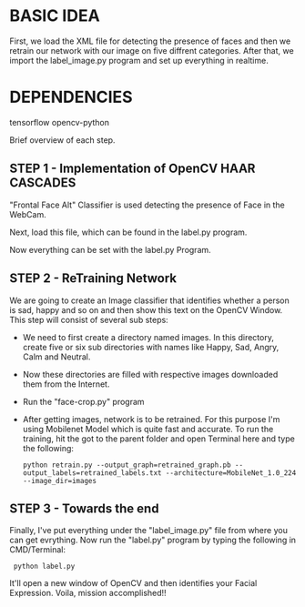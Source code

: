 # BASIC IDEA
First, we load the XML file for detecting the presence of faces and then we retrain our network with our image on five diffrent categories. After that, we import the label_image.py program and set up everything in realtime.

# DEPENDENCIES
   tensorflow
   opencv-python
    
Brief overview of each step.

## STEP 1 - Implementation of OpenCV HAAR CASCADES

"Frontal Face Alt" Classifier is used detecting the presence of Face in the WebCam. 

Next, load this file, which can be found in the label.py program. 

Now everything can be set with the label.py Program.

## STEP 2 - ReTraining Network

We are going to create an Image classifier that identifies whether a person is sad, happy and so on and then show this text on the OpenCV Window.
This step will consist of several sub steps:

- We need to first create a directory named images. In this directory, create five or six sub directories with names like Happy, Sad, Angry, Calm and Neutral.
- Now these directories are filled with respective images downloaded them from the Internet.
- Run the "face-crop.py" program 
- After getting images, network is to be retrained. For this purpose I'm using Mobilenet Model which is quite fast and accurate. To run the training, hit the got to the parent folder and open Terminal here and type the following:

      python retrain.py --output_graph=retrained_graph.pb --output_labels=retrained_labels.txt --architecture=MobileNet_1.0_224 --image_dir=images

## STEP 3 - Towards the end

Finally, I've put everything under the "label_image.py" file from where you can get evrything.
Now run the "label.py" program by typing the following in CMD/Terminal:
      
     python label.py
     
It'll open a new window of OpenCV and then identifies your Facial Expression.
Voila, mission accomplished!!


